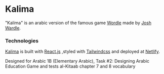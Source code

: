 # Kalima

"Kalima" is an arabic version of the famous game [Wordle](https://www.powerlanguage.co.uk/wordle/) made by [Josh Wardle](https://twitter.com/powerlanguish).

### Technologies

[Kalima](https://kalima.netlify.app) is built with [React.js](https://reactjs.org/) ,styled with [Tailwindcss](https://tailwindcss.com/) and deployed at [Netlify](https://www.netlify.com).

Designed for Arabic 1B (Elementary Arabic), Task #2: Designing Arabic Education Game and tests al-Kitaab chapter 7 and 8 vocabulary
